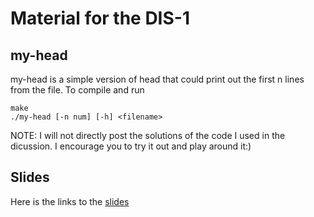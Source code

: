 # Material for the DIS-1

## my-head
my-head is a simple version of head that could print out the first n lines from the file. To compile and run
~~~[bash]
make
./my-head [-n num] [-h] <filename> 
~~~

NOTE: I will not directly post the solutions of the code I used in the dicussion. I encourage you to try it out and play around it:)

## Slides
Here is the links to the [slides](https://docs.google.com/presentation/d/1YlExED-CjDNrhKQ776iuAJkRpiGIsEi0urZlSTLS3uU/edit?usp=sharing)
